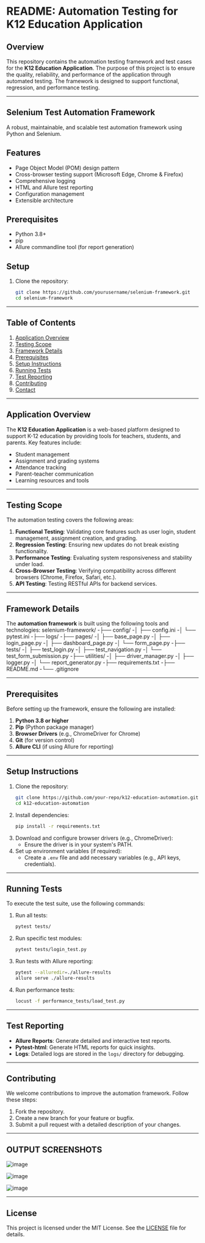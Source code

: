 # README: Automation Testing for K12 Education Application

## Overview
This repository contains the automation testing framework and test cases for the **K12 Education Application**. The purpose of this project is to ensure the quality, reliability, and performance of the application through automated testing. The framework is designed to support functional, regression, and performance testing.

---

## Selenium Test Automation Framework

A robust, maintainable, and scalable test automation framework using Python and Selenium.

## Features

- Page Object Model (POM) design pattern
- Cross-browser testing support (Microsoft Edge, Chrome & Firefox)
- Comprehensive logging
- HTML and Allure test reporting
- Configuration management
- Extensible architecture

## Prerequisites

- Python 3.8+
- pip
- Allure commandline tool (for report generation)

## Setup

1. Clone the repository:
   ```bash
   git clone https://github.com/yourusername/selenium-framework.git
   cd selenium-framework

---
## Table of Contents
1. [Application Overview](#application-overview)
2. [Testing Scope](#testing-scope)
3. [Framework Details](#framework-details)
4. [Prerequisites](#prerequisites)
5. [Setup Instructions](#setup-instructions)
6. [Running Tests](#running-tests)
7. [Test Reporting](#test-reporting)
8. [Contributing](#contributing)
9. [Contact](#contact)

---

## Application Overview
The **K12 Education Application** is a web-based platform designed to support K-12 education by providing tools for teachers, students, and parents. Key features include:
- Student management
- Assignment and grading systems
- Attendance tracking
- Parent-teacher communication
- Learning resources and tools

---

## Testing Scope
The automation testing covers the following areas:
1. **Functional Testing**: Validating core features such as user login, student management, assignment creation, and grading.
2. **Regression Testing**: Ensuring new updates do not break existing functionality.
3. **Performance Testing**: Evaluating system responsiveness and stability under load.
4. **Cross-Browser Testing**: Verifying compatibility across different browsers (Chrome, Firefox, Safari, etc.).
5. **API Testing**: Testing RESTful APIs for backend services.

---

## Framework Details
The **automation framework** is built using the following tools and technologies:
selenium-framework/
-├── config/
-│   ├── config.ini
-│   └── pytest.ini
-├── logs/
-├── pages/
-│   ├── base_page.py
-│   ├── login_page.py
-│   ├── dashboard_page.py
-│   └── form_page.py
-├── tests/
-│   ├── test_login.py
-│   ├── test_navigation.py
-│   └── test_form_submission.py
-├── utilities/
-│   ├── driver_manager.py
-│   ├── logger.py
-│   └── report_generator.py
-├── requirements.txt
 -├── README.md
 -└── .gitignore

---

## Prerequisites
Before setting up the framework, ensure the following are installed:
1. **Python 3.8 or higher**
2. **Pip** (Python package manager)
3. **Browser Drivers** (e.g., ChromeDriver for Chrome)
4. **Git** (for version control)
5. **Allure CLI** (if using Allure for reporting)

---

## Setup Instructions
1. Clone the repository:
   ```bash
   git clone https://github.com/your-repo/k12-education-automation.git
   cd k12-education-automation
   ```
2. Install dependencies:
   ```bash
   pip install -r requirements.txt
   ```
3. Download and configure browser drivers (e.g., ChromeDriver):
   - Ensure the driver is in your system's PATH.
4. Set up environment variables (if required):
   - Create a `.env` file and add necessary variables (e.g., API keys, credentials).

---

## Running Tests
To execute the test suite, use the following commands:
1. Run all tests:
   ```bash
   pytest tests/
   ```
2. Run specific test modules:
   ```bash
   pytest tests/login_test.py
   ```
3. Run tests with Allure reporting:
   ```bash
   pytest --alluredir=./allure-results
   allure serve ./allure-results
   ```
4. Run performance tests:
   ```bash
   locust -f performance_tests/load_test.py
   ```

---

## Test Reporting
- **Allure Reports**: Generate detailed and interactive test reports.
- **Pytest-html**: Generate HTML reports for quick insights.
- **Logs**: Detailed logs are stored in the `logs/` directory for debugging.

---

## Contributing
We welcome contributions to improve the automation framework. Follow these steps:
1. Fork the repository.
2. Create a new branch for your feature or bugfix.
3. Submit a pull request with a detailed description of your changes.

---

## OUTPUT SCREENSHOTS

![image](https://github.com/user-attachments/assets/74e60df8-3be2-4444-aee1-2dbd6ab44422)

![image](https://github.com/user-attachments/assets/ab3ff28b-717c-47bc-ba1e-c623ab81ab0b)

![image](https://github.com/user-attachments/assets/773906a1-5b86-432f-aada-8842179b6d78)


---

## License
This project is licensed under the MIT License. See the [LICENSE](LICENSE) file for details.
